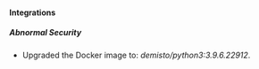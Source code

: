 #### Integrations
##### Abnormal Security
- Upgraded the Docker image to: *demisto/python3:3.9.6.22912*.